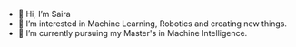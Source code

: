 - 👋 Hi, I’m Saira
- 👀 I’m interested in Machine Learning, Robotics and creating new things.
- 🌱 I’m currently pursuing my Master's in Machine Intelligence.
<!---
Excalibur3579/Excalibur3579 is a ✨ special ✨ repository because its `README.md` (this file) appears on your GitHub profile.
You can click the Preview link to take a look at your changes.
--->
